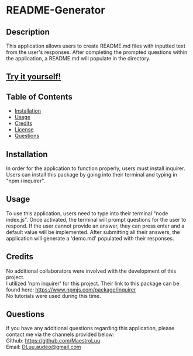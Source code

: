 # README-Generator

## Description

This application allows users to create README.md files with inputted text from the user's responses. After completing the prompted questions within the application, a README.md will populate in the directory. 

## [Try it yourself!](https://github.com/MaestroLuu/README-Generator.git)

## Table of Contents
- [Installation](#installation)
- [Usage](#usage)
- [Credits](#credits)
- [License](#license)
- [Questions](#questions)

## Installation

In order for the application to function properly, users must install inquirer. Users can install this package by going into their terminal and typing in "npm i inquirer".

## Usage

To use this application, users need to type into their terminal "node index.js". Once activated, the terminal will prompt questions for the user to respond. If the user cannot provide an answer, they can press enter and a default value will be implemented. After submitting all their answers, the application will generate a 'demo.md' populated with their responses.

## Credits

No additional collaborators were involved with the development of this project.<br />
I utilized 'npm inquirer' for this project. Their link to this package can be found here: https://www.npmjs.com/package/inquirer <br />
No tutorials were used during this time.<br />

## Questions

If you have any additional questions regarding this application, please contact me via the channels provided below:<br />
Github: https://github.com/MaestroLuu<br />
Email: DLuu.audeo@gmail.com